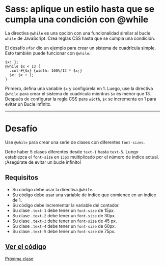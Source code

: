 # Sass: aplique un estilo hasta que se cumpla una condición con @while

La directiva `@while` es una opción con una funcionalidad similar al bucle `while` de JavaScript. Crea reglas CSS hasta que se cumpla una condición.

El desafío `@for` dio un ejemplo para crear un sistema de cuadrícula simple. Esto también puede funcionar con `@while`.

````
$x: 1;
@while $x < 13 {
  .col-#{$x} {width: 100%/12 * $x;}
  $x: $x + 1;
}
````

Primero, defina una variable `$x` y configúrela en 1. Luego, use la directiva `@while` para crear el sistema de cuadrícula mientras `$x` es menor que 13. Después de configurar la regla CSS para `width`, `$x` se incrementa en 1 para evitar un Bucle infinito.

----

# Desafío
Use `@while` para crear una serie de clases con diferentes `font-sizes`.

Debe haber 5 clases diferentes desde `text-1` hasta `text-5`. Luego establezca el `font-size` en `15px` multiplicado por el número de índice actual. ¡Asegúrate de evitar un bucle infinito!

## Requisitos
+ Su código debe usar la directiva `@while`.
+ Su código debe usar una variable de índice que comience en un índice de 1.
+ Su código debe incrementar la variable del contador.
+ Su clase `.text-1` debe tener un `font-size` de 15px.
+ Su clase `.text-2` debe tener un `font-size` de 30px.
+ Su clase `.text-3` debe tener un `font-size` de 45 px.
+ Su clase `.text-4` debe tener un `font-size` de 60px.
+ Su clase `.text-5` debe tener un `font-size` de 75px.

[Ver el código](https://codepen.io/sebastiantorres86/pen/MWwJGeR)
----
[Próxima clase](https://github.com/sebastiantorres86/Curso-Sass/blob/master/08-divida-sus-estilos-en-trozos-mas-peque%C3%B1os-con-parciales.md)